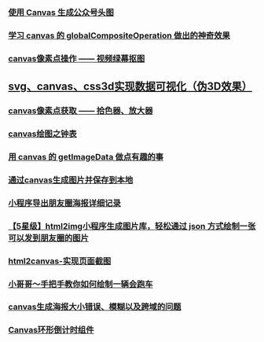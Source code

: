 ### [使用 Canvas 生成公众号头图](https://juejin.im/post/5b72d73ee51d4566205fe67b)
### [学习 canvas 的 globalCompositeOperation 做出的神奇效果](https://juejin.im/post/5b87de766fb9a01a175dce1e)
### [canvas像素点操作 —— 视频绿幕抠图](https://juejin.im/post/5b9722045188255c971fbfe0)
## [svg、canvas、css3d实现数据可视化（伪3D效果）](https://juejin.im/post/5b690a66f265da0f820254bd)
### [canvas像素点获取 —— 拾色器、放大器](https://juejin.im/post/5b95d5df6fb9a05d11176489)
### [canvas绘图之钟表](https://juejin.im/post/5b95cfef6fb9a05d1a12b8db)
### [用 canvas 的 getImageData 做点有趣的事](https://juejin.im/post/5ba06596f265da0acc7957e4)
### [通过canvas生成图片并保存到本地](https://juejin.im/post/5b9a3113f265da0aaa04fffc)
###  [小程序导出朋友圈海报详细记录](https://juejin.im/post/5b9dab12f265da0acf0ad156)
### [【5星级】html2img小程序生成图片库，轻松通过 json 方式绘制一张可以发到朋友圈的图片](https://github.com/libin1991/Painter)
### [html2canvas-实现页面截图](https://juejin.im/post/5bcdac8d6fb9a05d3017910d)
### [小哥哥～手把手教你如何绘制一辆会跑车](https://juejin.im/post/5bc34db36fb9a05d36350315)
### [canvas生成海报大小错误、模糊以及跨域的问题](https://juejin.im/post/5bddac7d6fb9a049ee7fe452)
### [Canvas环形倒计时组件](https://juejin.im/post/5beabe026fb9a049b829ff6f)
